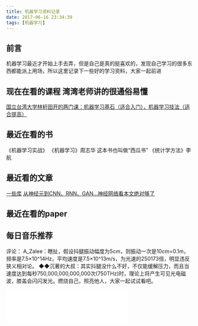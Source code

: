 ```yaml
---
title: 机器学习资料记录
date: 2017-06-16 23:34:39
tags: [机器学习]
---
```


## 前言
机器学习最近才开始上手去弄，但是自己是真的挺喜欢的，发现自己学习的很多东西都能派上用场，所以这里记录下一些好的学习资料，大家一起前进


## 现在在看的课程 湾湾老师讲的很通俗易懂
[国立台湾大学林轩田开的两门课：机器学习基石（适合入门），机器学习技法（适合提高）](https://www.youtube.com/watch?v=1xnUlrgJJGo&index=7&list=PLXVfgk9fNX2I7tB6oIINGBmW50rrmFTqf)

## 最近在看的书
《机器学习实战》
《机器学习》周志华 这本书也叫做“西瓜书”
《统计学方法》李航

## 最近看的文章
[一些库](https://medium.com/@kailashahirwar/essential-cheat-sheets-for-machine-learning-and-deep-learning-researchers-efb6a8ebd2e5)
[从神经元到CNN、RNN、GAN…神经网络看本文绝对够了](https://mp.weixin.qq.com/s?__biz=MzI0ODcxODk5OA==&mid=2247486196&idx=1&sn=da94fd48b9258034d70399c6c6f35d2a)


## 最近在看的paper
<!--more-->

## 每日音乐推荐
评论：
A_Zalee：瞎扯，假设抖腿振动幅度为5cm，则振动一次是10cm=0.1m，频率是7.5×10^14Hz，平均速度是7.5×10^13m/s，为光速的250173倍，明显违反狭义相对论。
◆◆沉著的大叔：其实抖腿没什么不好，不仅能缓解压力，而且当速度达到每秒750,000,000,000,000次(750THz)时，理论上将产生可见光电磁波，膝盖会闪闪发光。燃烧自己，照亮他人，大家一起试试看吧。
<iframe frameborder="no" border="0" marginwidth="0" marginheight="0" width=330 height=86 src="//music.163.com/outchain/player?type=2&id=28830411&auto=1&height=66"></iframe>
